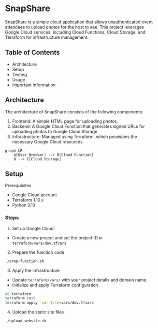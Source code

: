# SnapShare
SnapShare is a simple cloud application that allows unauthenticated event attendees to upload photos for the host to see. This project leverages Google Cloud services, including Cloud Functions, Cloud Storage, and Terraform for infrastructure management.

## Table of Contents
- Architecture
- Setup
- Testing
- Usage
- Important Information

## Architecture
The architecture of SnapShare consists of the following components:

1. Frontend: A simple HTML page for uploading photos.
2. Backend: A Google Cloud Function that generates signed URLs for uploading photos to Google Cloud Storage.
3. Infrastructure: Managed using Terraform, which provisions the necessary Google Cloud resources.

```mermaid
graph LR
    A[User Browser] --> B[Cloud Function]
    B --> C[Cloud Storage]
```

## Setup

Prerequisites
- Google Cloud account
- Terraform 1.10.x
- Python 3.10 

### Steps

1. Set up Google Cloud:
 - Create a new project and set the project ID in `terraform/vars/dev.tfvars`
2. Prepare the function code
```sh
./prep-function.sh
```
3. Apply the Infrastructure
 - Update `terraform/vars/` with your project details and domain name.
 - Initialize and apply Terraform configuration
```sh
cd terraform
terraform init
terraform apply -var-file=vars/dev.tfvars
```
4. Upload the static site files
```sh
./upload_website.sh
```

